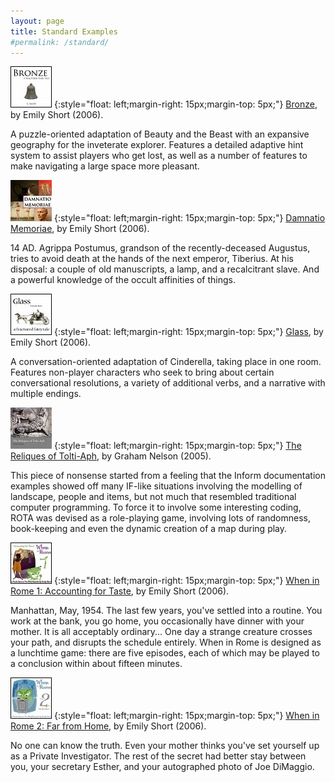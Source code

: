 ```yaml
---
layout: page
title: Standard Examples
#permalink: /standard/
---
```

[![Bronze](assets/images/bronze.jpg)](https://ifdb.org/viewgame?id=9p8kh3im2j9h2881)
{:style="float: left;margin-right: 15px;margin-top: 5px;"}
[Bronze](https://github.com/I7-Examples/Bronze), by Emily Short (2006).

A puzzle-oriented adaptation of Beauty and the Beast with an expansive geography for the inveterate explorer. Features a detailed adaptive hint system to assist players who get lost, as well as a number of features to make navigating a large space more pleasant.

[![Damnatio Memoriae](assets/images/damnatio.jpg)](https://ifdb.org/viewgame?id=2103dabhxzxsraal)
{:style="float: left;margin-right: 15px;margin-top: 5px;"}
[Damnatio Memoriae](https://github.com/I7-Examples/Damnatio-Memoriae), by Emily Short (2006).

14 AD. Agrippa Postumus, grandson of the recently-deceased Augustus, tries to avoid death at the hands of the next emperor, Tiberius. At his disposal: a couple of old manuscripts, a lamp, and a recalcitrant slave. And a powerful knowledge of the occult affinities of things.

[![Glass](assets/images/glass.jpg)](https://ifdb.org/viewgame?id=29l04xfgii5roq63)
{:style="float: left;margin-right: 15px;margin-top: 5px;"}
[Glass](https://github.com/I7-Examples/Glass), by Emily Short (2006).

A conversation-oriented adaptation of Cinderella, taking place in one room. Features non-player characters who seek to bring about certain conversational resolutions, a variety of additional verbs, and a narrative with multiple endings.

[![The Reliques of Tolti-Aph](assets/images/reliques.jpg)](https://ifdb.org/viewgame?id=nnhm4yp172oivtd9)
{:style="float: left;margin-right: 15px;margin-top: 5px;"}
[The Reliques of Tolti-Aph](https://github.com/I7-Examples/The-Reliques-of-Tolti-Aph), by Graham Nelson (2005).

This piece of nonsense started from a feeling that the Inform documentation examples showed off many IF-like situations involving the modelling of landscape, people and items, but not much that resembled traditional computer programming. To force it to involve some interesting coding, ROTA was devised as a role-playing game, involving lots of randomness, book-keeping and even the dynamic creation of a map during play.

[![When in Rome 1: Accounting for Taste](assets/images/wir1.jpg)](https://ifdb.org/viewgame?id=9i30k6shg9ccnngm)
{:style="float: left;margin-right: 15px;margin-top: 5px;"}
[When in Rome 1: Accounting for Taste](https://github.com/I7-Examples/When-in-Rome-1), by Emily Short (2006).

Manhattan, May, 1954. The last few years, you've settled into a routine. You work at the bank, you go home, you occasionally have dinner with your mother. It is all acceptably ordinary... One day a strange creature crosses your path, and disrupts the schedule entirely. When in Rome is designed as a lunchtime game: there are five episodes, each of which may be played to a conclusion within about fifteen minutes.

[![When in Rome 2: Far from Home](assets/images/wir2.jpg)](https://ifdb.org/viewgame?id=qx277z01nf6adwan)
{:style="float: left;margin-right: 15px;margin-top: 5px;"}
[When in Rome 2: Far from Home](https://github.com/I7-Examples/When-in-Rome-2), by Emily Short (2006).

No one can know the truth. Even your mother thinks you've set yourself up as a Private Investigator. The rest of the secret had better stay between you, your secretary Esther, and your autographed photo of Joe DiMaggio.
